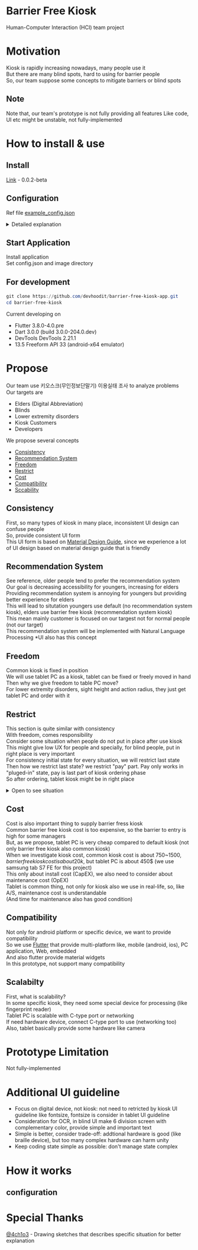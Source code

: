 # Barrier Free Kiosk
Human-Computer Interaction (HCI) team project  

# Motivation
Kiosk is rapidly increasing nowadays, many people use it  
But there are many blind spots, hard to using for barrier people  
So, our team suppose some concepts to mitigate barriers or blind spots  

## Note
Note that, our team's prototype is not fully providing all features
Like code, UI etc might be unstable, not fully-implemented  

# How to install & use

## Install
[Link](https://github.com/devhoodit/barrier-free-kiosk-app/releases/tag/0.0.2-beta) - 0.0.2-beta
## Configuration
Ref file [example_config.json](./example_config.json)  
<details>
<summary>Detailed explanation</summary>

```json
{
    "category": [ <- category section
        {
            "title": "category name", <- category name like, pizza pasta beverage
            "items": [0], <- index of items
            "details": [[]] <- detail index for each items
        }
    ],
    "details": [ <- detail section
        [ <- first detail configuration
            {
                "name": "detail name like, nothing", <- first item of current detail
                "price": 0
            },
            {
                "name": "add ice", <- second item of current detail
                "price": 0
            }
        ]
    ],
    "items": [ <-item section
        { <- first item
            "name": "item name", <- item name
            "price": 1000, <- item price
            "images": "image path (relative path)", <- item image path
            "description": "description of item, this will be used in recommendation system" <- item description for natural language processing
        }
    ]
}
```
</details>

## Start Application
Install application  
Set config.json and image directory  


## For development
```powershell
git clone https://github.com/devhoodit/barrier-free-kiosk-app.git
cd barrier-free-kiosk
```
Current developing on 
- Flutter 3.8.0-4.0.pre
- Dart 3.0.0 (build 3.0.0-204.0.dev)
- DevTools DevTools 2.21.1
- 13.5 Freeform API 33 (android-x64 emulator)

# Propose
Our team use 키오스크(무인정보단말기) 이용실태 조사 to analyze problems  
Our targets are
- Elders (Digital Abbreviation)  
- Blinds
- Lower extremity disorders
- Kiosk Customers
- Developers

We propose several concepts
- [Consistency](#consistency)
- [Recommendation System](#recommendation-system)
- [Freedom](#freedom)
- [Restrict](#restrict)
- [Cost](#cost)
- [Compatibility](#compatibility) 
- [Sccability](#scalabilty)


## Consistency
First, so many types of kiosk in many place, inconsistent UI design can confuse people  
So, provide consistent UI form  
This UI form is based on [Material Design Guide](https://m3.material.io/), since we experience a lot of UI design based on material design guide that is friendly  

## Recommendation System
See reference, older people tend to prefer the recommendation system  
Our goal is decreasing accessibility for youngers, increasing for elders  
Providing recommendation system is annoying for youngers but providing better experience for elders  
This will lead to situtation youngers use default (no recommendation system kiosk), elders use barrier free kiosk (recommendation system kiosk)  
This mean mainly customer is focused on our targest not for normal people (not our target)  
This recommendation system will be implemented with Natural Language Processing 
*UI also has this concept   

## Freedom
Common kiosk is fixed in position  
We will use tablet PC as a kiosk, tablet can be fixed or freely moved in hand  
Then why we give freedom to table PC move?  
For lower extremity disorders, sight height and action radius, they just get tablet PC and order with it  

## Restrict
This section is quite similar with consistency  
With freedom, comes responsibility  
Consider some situation when people do not put in place after use kisok  
This might give low UX for people and specially, for blind people, put in right place is very important  
For consistency initial state for every situation, we will restrict last state  
Then how we restrict last state? we restrict "pay" part.
Pay only works in "pluged-in" state, pay is last part of kiosk ordering phase  
So after ordering, tablet kiosk might be in right place  

<details>
<summary>Open to see situation</summary>
<img src="./images/1.png" height=300><img src="./images/2.png" height=300>
<img src="./images/3.png" height=300><img src="./images/4.png" height=300>
<img src="./images/5.png" height=300><img src="./images/6.png" height=300>
<img src="./images/7.png" height=300><img src="./images/8.png" height=300>
</details>

## Cost
Cost is also important thing to supply barrier fress kiosk  
Common barrier free kiosk cost is too expensive, so the barrier to entry is high for some managers  
But, as we propose, tablet PC is very cheap compared to default kiosk (not only barrier free kiosk also common kiosk)   
When we investigate kiosk cost, common kiosk cost is about 750~1500$, barrier free kiosk cost is about 20k$, but tablet PC is about 450$ (we use samsung tab S7 FE for this project)  
This only about install cost (CapEX), we also need to consider about maintenance cost (OpEX)  
Tablet is common thing, not only for kiosk also we use in real-life, so, like A/S, maintenance cost is understandable  
(And time for maintenance also has good condition)  

## Compatibility
Not only for android platform or specific device, we want to provide compatibility  
So we use [Flutter](https://flutter.dev/) that provide multi-platform like, mobile (android, ios), PC application, Web, embedded  
And also flutter provide material widgets  
In this prototype, not support many compatibility  

## Scalabilty
First, what is scalability?  
In some specific kiosk, they need some special device for processing (like fingerprint reader)  
Tablet PC is scalable with C-type port or networking  
If need hardware device, connect C-type port to use (networking too)  
Also, tablet basically provide some hardware like camera  

# Prototype Limitation
Not fully-implemented  

# Additional UI guideline
- Focus on digital device, not kiosk: not need to retricted by kiosk UI guideline like fontsize, fontsize is consider in tablet UI guideline  
- Consideration for OCR, in blind UI make 6 division screen with complementary color, provide simple and important text
- Simple is better, consider trade-off: addtional hardware is good (like braille device), but too many complex hardware can harm unity  
- Keep coding state simple as possible: don't manage state complex

# How it works
## configuration

# Special Thanks
[@4ch1o3](https://github.com/4ch1o3) - Drawing sketches that describes specific situation for better explanation